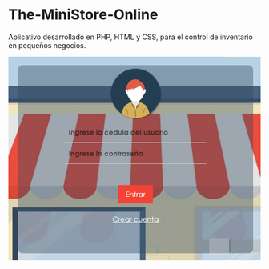 # The-MiniStore-Online
Aplicativo desarrollado en PHP, HTML y CSS, para el control de inventario en pequeños negocios.

![Alt text](imagenes/LoginScreenshot.png?raw=true "Title")

